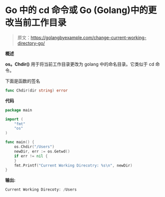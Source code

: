 # Go 中的 cd 命令或 Go (Golang)中的更改当前工作目录

> 原文：<https://golangbyexample.com/change-current-working-directory-go/>

**概述**

**os。Chdir()** 用于将当前工作目录更改为 golang 中的命名目录。它类似于 cd 命令。

下面是函数的签名

```go
func Chdir(dir string) error
```

**代码**

```go
package main

import (
    "fmt"
    "os"
)

func main() {
    os.Chdir("/Users")
    newDir, err := os.Getwd()
    if err != nil {
    }
    fmt.Printf("Current Working Direcotry: %s\n", newDir)
}
```

**输出:**

```go
Current Working Direcoty: /Users
```